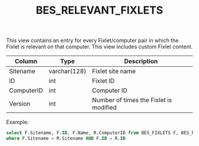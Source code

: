 ﻿---
title: BES_RELEVANT_FIXLETS
---

This view contains an entry for every Fixlet/computer pair in which the Fixlet is
relevant on that computer. This view includes custom Fixlet content.

| Column        | Type           |  Description  |
| ------------- | ------------- | ----- | 
| Sitename      | varchar(128) | Fixlet site name |
| ID      | int | Fixlet ID |
| ComputerID      | int | Computer ID |
| Version | int | Number of times the Fixlet is modified |

Example:
```sql
select F.Sitename, F.ID, F.Name, R.ComputerID from BES_FIXLETS F, BES_RELEVANT_FIXLETS R
where F.Sitename = R.Sitename AND F.ID = R.ID
```

